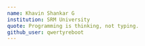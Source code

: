 ```yaml
---
name: Khavin Shankar G
institution: SRM University
quote: Programming is thinking, not typing.
github_user: qwertyreboot
---
```

